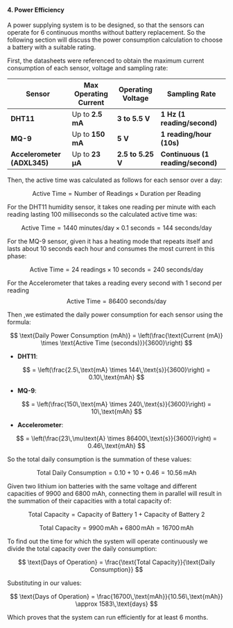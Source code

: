 #### **4. Power Efficiency**
 A power supplying system is to be designed, so that the sensors can operate for 6 continuous months without battery replacement. So the following section will discuss the power consumption calculation to choose a battery with a suitable rating.
 
 First, the datasheets were referenced to obtain the maximum current consumption of each sensor, voltage and sampling rate:

| **Sensor**                  | **Max Operating Current** | **Operating Voltage** | **Sampling Rate**                 |
| --------------------------- | ------------------------- | --------------------- | --------------------------------- |
| **DHT11**                   | Up to **2.5 mA**          | **3 to 5.5 V**        | **1 Hz (1 reading/second)**       |
| **MQ-9**                    | Up to **150 mA**          | **5 V**               | **1 reading/hour (10s)**          |
| **Accelerometer (ADXL345)** | Up to **23 µA**           | **2.5 to 5.25 V**     | **Continuous (1 reading/second)** |

Then, the active time was calculated as follows for each sensor over a day:

$$
  \text{Active Time} = \text{Number of Readings} \times \text{Duration per Reading}
$$

  For the DHT11 humidity sensor, it takes one reading per minute with each reading lasting 100 milliseconds so the calculated active time was:
  
  $$
  \text{Active Time} = 1440 \text{ minutes/day} \times 0.1 \text{ seconds} = 144 \text{ seconds/day}
  $$

 For the MQ-9 sensor, given it has a heating mode that repeats itself and lasts about 10 seconds each hour and consumes the most current in this phase:

 $$
    \text{Active Time} = 24 \text{ readings} \times 10 \text{ seconds} = 240 \text{ seconds/day}
 $$
   
For the Accelerometer that takes a reading every second with 1 second per reading
    $$
    \text{Active Time} = 86400 \text{ seconds/day}
    $$

Then ,we estimated the daily power consumption for each sensor using the formula:

$$
\text{Daily Power Consumption (mAh)} = \left(\frac{\text{Current (mA)} \times \text{Active Time (seconds)}}{3600}\right)
$$



- **DHT11**:
    
$$
    = \left(\frac{2.5\,\text{mA} \times 144\,\text{s}}{3600}\right) = 0.10\,\text{mAh} 
$$

- **MQ-9**:
    
$$
    = \left(\frac{150\,\text{mA} \times 240\,\text{s}}{3600}\right) =
    10\,\text{mAh}
$$

- **Accelerometer**:

$$
    = \left(\frac{23\,\mu\text{A} \times 86400\,\text{s}}{3600}\right) = 0.46\,\text{mAh}    
$$

So the total daily consumption is the summation of these values: 

$$
\text{Total Daily Consumption} = 0.10 + 10 + 0.46 = 10.56\,\text{mAh}
$$

Given two lithium ion batteries with the same voltage and different capacities of 9900 and 6800 mAh, connecting them in parallel will result in the summation of their capacities with a total capacity of: 
   
   $$
   \text{Total Capacity} = \text{Capacity of Battery 1} + \text{Capacity of Battery 2}
   $$

   $$
   \text{Total Capacity} = 9900\,\text{mAh} + 6800\,\text{mAh} = 16700\,\text{mAh}
   $$

To find out the time for which the system will operate continuously we divide the total capacity over the daily consumption:

$$
\text{Days of Operation} = \frac{\text{Total Capacity}}{\text{Daily Consumption}}
$$

Substituting in our values:

$$
\text{Days of Operation} = \frac{16700\,\text{mAh}}{10.56\,\text{mAh}} \approx 1583\,\text{days}
$$

Which proves that the system can run efficiently for at least 6 months.

